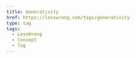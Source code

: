 ```yaml
---
title: Generativity
href: https://lesswrong.com/tags/generativity
type: tag
tags:
  - LessWrong
  - Concept
  - Tag
---
```


